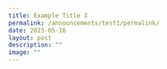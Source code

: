 ```yaml
---
title: Example Title 3
permalink: /announcements/test1/permalink/
date: 2023-05-16
layout: post
description: ""
image: ""
---
```

